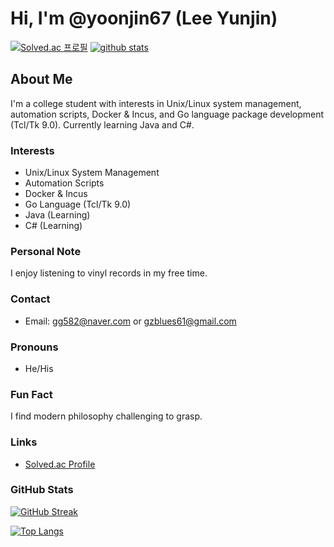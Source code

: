 # Hi, I'm @yoonjin67 (Lee Yunjin)

[![Solved.ac 프로필](http://mazassumnida.wtf/api/generate_badge?boj=yoonjin67)](https://solved.ac/yoonjin67)
[![github stats](https://github-readme-stats.vercel.app/api?username=yoonjin67)](https://github.com/anuraghazra/github-readme-stats)


## About Me

I'm a college student with interests in Unix/Linux system management, automation scripts, Docker & Incus, and Go language package development (Tcl/Tk 9.0). Currently learning Java and C#.

### Interests

- Unix/Linux System Management
- Automation Scripts
- Docker & Incus
- Go Language (Tcl/Tk 9.0)
- Java (Learning)
- C# (Learning)

### Personal Note

I enjoy listening to vinyl records in my free time.

### Contact

- Email: [gg582@naver.com](mailto:gg582@naver.com) or [gzblues61@gmail.com](mailto:gzblues61@gmail.com)

### Pronouns

- He/His

### Fun Fact

I find modern philosophy challenging to grasp.

### Links

- [Solved.ac Profile](https://solved.ac/profile/yoonjin67/arena)

### GitHub Stats

[![GitHub Streak](http://github-readme-streak-stats.herokuapp.com?user=yoonjin67&theme=dark)](https://git.io/streak-stats)

[![Top Langs](https://github-readme-stats.vercel.app/api/top-langs/?username=yoonjin67&layout=compact&theme=dark&exclude_repo=BaekjoonProblemSolvingCollections,linux-grate-10percent-overclock-test,RIOTOS-car)](https://github.com/anuraghazra/github-readme-stats)
